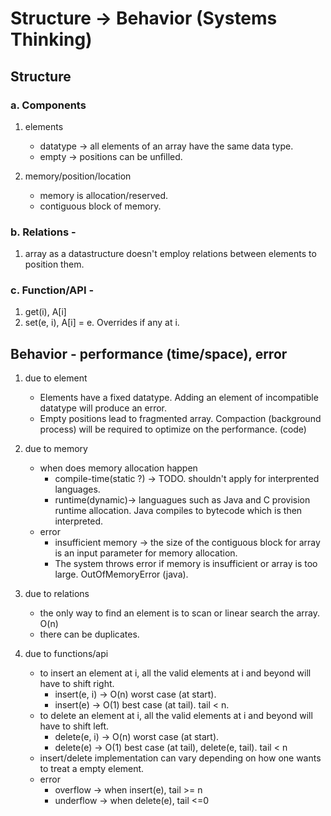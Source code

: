 # Structure -> Behavior (Systems Thinking)
## Structure

### a. Components
  1. elements
      * datatype -> all elements of an array have the same data type.
      * empty -> positions can be unfilled.
    

  2. memory/position/location
      * memory is allocation/reserved.
      * contiguous block of memory.

### b. Relations -
  1. array as a datastructure doesn't employ relations between elements to position them.

### c. Function/API -
  1. get(i), A[i]
  2. set(e, i), A[i] = e. Overrides if any at i.


## Behavior - performance (time/space), error

1. due to element
    * Elements have a fixed datatype. Adding an element of incompatible datatype will produce an error.
    * Empty positions lead to fragmented array. Compaction (background process) will be required to optimize on the performance. (code)

2. due to memory
    * when does memory allocation happen
      + compile-time(static ?) -> TODO. shouldn't apply for interprented languages.
      + runtime(dynamic)-> languagues such as Java and C provision runtime allocation. Java compiles to bytecode which is then interpreted.
    * error
      + insufficient memory -> the size of the contiguous block for array is an input parameter for memory allocation.
      + The system throws error if memory is insufficient or array is too large. OutOfMemoryError (java).

3. due to relations
    * the only way to find an element is to scan or linear search the array. O(n)
    * there can be duplicates.

4. due to functions/api
    * to insert an element at i, all the valid elements at i and beyond will have to shift right.
      + insert(e, i) -> O(n) worst case (at start).
      + insert(e) -> O(1) best case (at tail). tail < n.
    * to delete an element at i, all the valid elements at i and beyond will have to shift left.
      + delete(e, i) -> O(n) worst case (at start).
      + delete(e) -> O(1) best case (at tail), delete(e, tail). tail < n
    * insert/delete implementation can vary depending on how one wants to treat a empty element.
    * error
      + overflow -> when insert(e), tail >= n
      + underflow -> when delete(e), tail <=0
